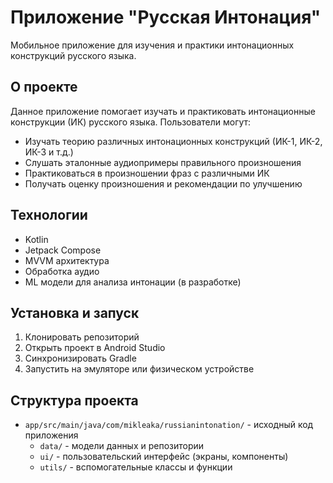 # Приложение "Русская Интонация"

Мобильное приложение для изучения и практики интонационных конструкций русского языка.

## О проекте

Данное приложение помогает изучать и практиковать интонационные конструкции (ИК) русского языка. Пользователи могут:

- Изучать теорию различных интонационных конструкций (ИК-1, ИК-2, ИК-3 и т.д.)
- Слушать эталонные аудиопримеры правильного произношения
- Практиковаться в произношении фраз с различными ИК
- Получать оценку произношения и рекомендации по улучшению

## Технологии

- Kotlin
- Jetpack Compose
- MVVM архитектура
- Обработка аудио
- ML модели для анализа интонации (в разработке)

## Установка и запуск

1. Клонировать репозиторий
2. Открыть проект в Android Studio
3. Синхронизировать Gradle
4. Запустить на эмуляторе или физическом устройстве

## Структура проекта

- `app/src/main/java/com/mikleaka/russianintonation/` - исходный код приложения
  - `data/` - модели данных и репозитории
  - `ui/` - пользовательский интерфейс (экраны, компоненты)
  - `utils/` - вспомогательные классы и функции
